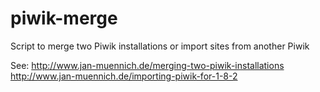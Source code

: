 piwik-merge
===========

Script to merge two Piwik installations or import sites from another Piwik

See:
http://www.jan-muennich.de/merging-two-piwik-installations
http://www.jan-muennich.de/importing-piwik-for-1-8-2
